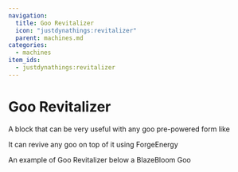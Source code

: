 ```yaml
---
navigation:
  title: Goo Revitalizer
  icon: "justdynathings:revitalizer"
  parent: machines.md
categories:
  - machines
item_ids:
  - justdynathings:revitalizer
---
```


# Goo Revitalizer

A block that can be very useful with any goo pre-powered form like <ItemLink id="justdynathings:energized_blazebloom_goo" />

It can revive any goo on top of it using ForgeEnergy

<GameScene zoom="8">
  <ImportStructure src="../nbt/revitalizer_mono.nbt" />
</GameScene>

An example of Goo Revitalizer below a BlazeBloom Goo

<GameScene zoom="8">
  <ImportStructure src="../nbt/revitalizer_with_goo.nbt" />
</GameScene>

<RecipeFor id="justdynathings:revitalizer" />
